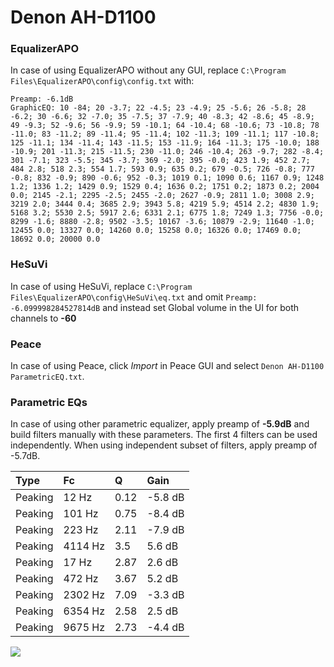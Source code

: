 # Denon AH-D1100

### EqualizerAPO
In case of using EqualizerAPO without any GUI, replace `C:\Program Files\EqualizerAPO\config\config.txt`
with:
```
Preamp: -6.1dB
GraphicEQ: 10 -84; 20 -3.7; 22 -4.5; 23 -4.9; 25 -5.6; 26 -5.8; 28 -6.2; 30 -6.6; 32 -7.0; 35 -7.5; 37 -7.9; 40 -8.3; 42 -8.6; 45 -8.9; 49 -9.3; 52 -9.6; 56 -9.9; 59 -10.1; 64 -10.4; 68 -10.6; 73 -10.8; 78 -11.0; 83 -11.2; 89 -11.4; 95 -11.4; 102 -11.3; 109 -11.1; 117 -10.8; 125 -11.1; 134 -11.4; 143 -11.5; 153 -11.9; 164 -11.3; 175 -10.0; 188 -10.9; 201 -11.3; 215 -11.5; 230 -11.0; 246 -10.4; 263 -9.7; 282 -8.4; 301 -7.1; 323 -5.5; 345 -3.7; 369 -2.0; 395 -0.0; 423 1.9; 452 2.7; 484 2.8; 518 2.3; 554 1.7; 593 0.9; 635 0.2; 679 -0.5; 726 -0.8; 777 -0.8; 832 -0.9; 890 -0.6; 952 -0.3; 1019 0.1; 1090 0.6; 1167 0.9; 1248 1.2; 1336 1.2; 1429 0.9; 1529 0.4; 1636 0.2; 1751 0.2; 1873 0.2; 2004 0.0; 2145 -2.1; 2295 -2.5; 2455 -2.0; 2627 -0.9; 2811 1.0; 3008 2.9; 3219 2.0; 3444 0.4; 3685 2.9; 3943 5.8; 4219 5.9; 4514 2.2; 4830 1.9; 5168 3.2; 5530 2.5; 5917 2.6; 6331 2.1; 6775 1.8; 7249 1.3; 7756 -0.0; 8299 -1.6; 8880 -2.8; 9502 -3.5; 10167 -3.6; 10879 -2.9; 11640 -1.0; 12455 0.0; 13327 0.0; 14260 0.0; 15258 0.0; 16326 0.0; 17469 0.0; 18692 0.0; 20000 0.0
```

### HeSuVi
In case of using HeSuVi, replace `C:\Program Files\EqualizerAPO\config\HeSuVi\eq.txt` and omit `Preamp:
-6.099998284527814dB` and instead set Global volume in the UI for both channels to **-60**

### Peace
In case of using Peace, click *Import* in Peace GUI and select `Denon AH-D1100 ParametricEQ.txt`.

### Parametric EQs
In case of using other parametric equalizer, apply preamp of **-5.9dB** and build filters manually
with these parameters. The first 4 filters can be used independently.
When using independent subset of filters, apply preamp of -5.7dB.

| Type    | Fc      |    Q | Gain    |
|:--------|:--------|:-----|:--------|
| Peaking | 12 Hz   | 0.12 | -5.8 dB |
| Peaking | 101 Hz  | 0.75 | -8.4 dB |
| Peaking | 223 Hz  | 2.11 | -7.9 dB |
| Peaking | 4114 Hz | 3.5  | 5.6 dB  |
| Peaking | 17 Hz   | 2.87 | 2.6 dB  |
| Peaking | 472 Hz  | 3.67 | 5.2 dB  |
| Peaking | 2302 Hz | 7.09 | -3.3 dB |
| Peaking | 6354 Hz | 2.58 | 2.5 dB  |
| Peaking | 9675 Hz | 2.73 | -4.4 dB |

![](https://raw.githubusercontent.com/jaakkopasanen/AutoEq/master/results/innerfidelity/sbaf-serious/Denon%20AH-D1100/Denon%20AH-D1100.png)